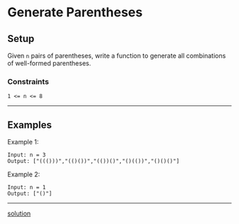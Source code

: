 # Generate Parentheses
## Setup
Given `n` pairs of parentheses, write a function to generate all combinations of well-formed parentheses.

### Constraints
`1 <= n <= 8`
***

## Examples

Example 1:
```
Input: n = 3
Output: ["((()))","(()())","(())()","()(())","()()()"]
```
Example 2:
```
Input: n = 1
Output: ["()"]
``` 
***
[solution](solution.py)
